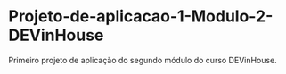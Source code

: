 # Projeto-de-aplicacao-1-Modulo-2-DEVinHouse
Primeiro projeto de aplicação do segundo módulo do curso DEVinHouse.
